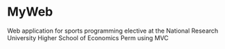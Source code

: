 # MyWeb
Web application for sports programming elective at the National Research University Higher School of Economics Perm using MVC 
